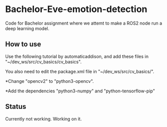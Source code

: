 # Bachelor-Eve-emotion-detection
Code for Bachelor assignment where we attemt to make a ROS2 node run a deep learning model.

## How to use
Use the following tutorial by automaticaddison, and add these files in "~/dev_ws/src/cv_basics/cv_basics".

You also need to edit the package.xml file in "~/dev_ws/src/cv_basics/".

*Change "<depend>opencv2<depend>" to "<depend>python3-opencv<depend>". 
  
 *Add the dependencies "<depend>python3-numpy<depend>" and "<depend>python-tensorflow-pip<depend>"

## Status
Currently not working. Working on it.

